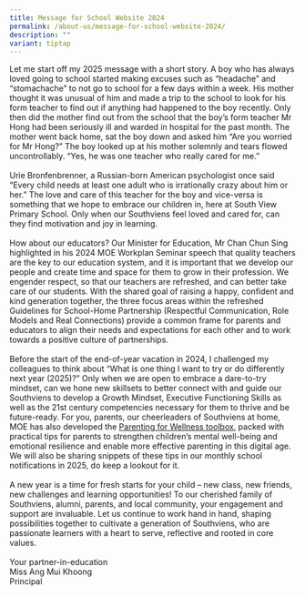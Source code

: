 ```yaml
---
title: Message for School Website 2024
permalink: /about-us/message-for-school-website-2024/
description: ""
variant: tiptap
---
```

<p>Let me start off my 2025 message with a short story. A boy who has always
loved going to school started making excuses such as “headache” and “stomachache”
to not go to school for a few days within a week. His mother thought it
was unusual of him and made a trip to the school to look for his form teacher
to find out if anything had happened to the boy recently. Only then did
the mother find out from the school that the boy’s form teacher Mr Hong
had been seriously ill and warded in hospital for the past month. The mother
went back home, sat the boy down and asked him “Are you worried for Mr
Hong?” The boy looked up at his mother solemnly and tears flowed uncontrollably.
“Yes, he was one teacher who really cared for me.”
<br>
<br>Urie Bronfenbrenner, a Russian-born American psychologist once said “Every
child needs at least one adult who is irrationally crazy about him or her.”
The love and care of this teacher for the boy and vice-versa is something
that we hope to embrace our children in, here at South View Primary School.
Only when our Southviens feel loved and cared for, can they find motivation
and joy in learning.
<br>
<br>How about our educators? Our Minister for Education, Mr Chan Chun Sing
highlighted in his 2024 MOE Workplan Seminar speech that quality teachers
are the key to our education system, and it is important that we develop
our people and create time and space for them to grow in their profession.
We engender respect, so that our teachers are refreshed, and can better
take care of our students.&nbsp;With the shared goal of raising a happy,
confident and kind generation together, the three focus areas within the
refreshed Guidelines for School-Home Partnership (Respectful Communication,
Role Models and Real Connections) provide a common frame for parents and
educators to align their needs and expectations for each other and to work
towards a positive culture of partnerships.
<br>
<br>Before the start of the end-of-year vacation in 2024, I challenged my
colleagues to think about “What is one thing I want to try or do differently
next year (2025)?” Only when we are open to embrace a dare-to-try mindset,
can we hone new skillsets to better connect with and guide our Southviens
to develop a Growth Mindset, Executive Functioning Skills as well as the
21st century competencies necessary for them to thrive and be future-ready.
For you, parents, our cheerleaders of Southviens at home, MOE has also
developed the <a href="https://file.go.gov.sg/pfw-toolbox-for-parents.pdf" rel="noopener noreferrer nofollow" target="_blank">Parenting for Wellness toolbox</a>,
packed with practical tips for parents to strengthen children’s mental
well-being and emotional resilience and enable more effective parenting
in this digital age. We will also be sharing snippets of these tips in
our monthly school notifications in 2025, do keep a lookout for it.
<br>
<br>A new year is a time for fresh starts for your child – new class, new
friends, new challenges and learning opportunities! To our cherished family
of Southviens, alumni, parents, and local community, your engagement and
support are invaluable. Let us continue to work hand in hand, shaping possibilities
together to cultivate a generation of Southviens, who are passionate learners
with a heart to serve, reflective and rooted in core values.
<br>
<br>Your partner-in-education
<br>Miss Ang Mui Khoong
<br>Principal</p>